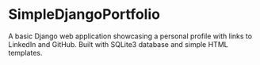 # SimpleDjangoPortfolio
A basic Django web application showcasing a personal profile with links to LinkedIn and GitHub. Built with SQLite3 database and simple HTML templates.
